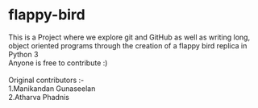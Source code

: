 # flappy-bird
This is a Project where we explore git and GitHub as well as writing long, object oriented programs
through the creation of a flappy bird replica in Python 3<br>
Anyone is free to contribute :)
<br><br>
Original contributors :-<br>
1.Manikandan Gunaseelan<br>
2.Atharva Phadnis<br>
